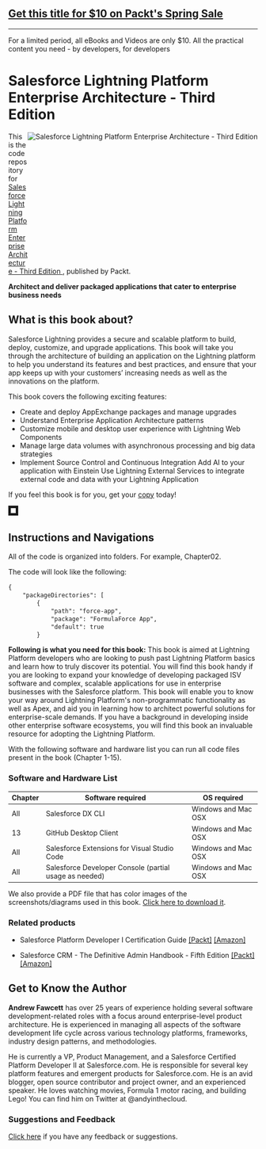 ## [Get this title for $10 on Packt's Spring Sale](https://www.packt.com/B13285?utm_source=github&utm_medium=packt-github-repo&utm_campaign=spring_10_dollar_2022)
-----
For a limited period, all eBooks and Videos are only $10. All the practical content you need \- by developers, for developers

# Salesforce Lightning Platform Enterprise Architecture - Third Edition 

<a href="https://www.packtpub.com/programming/lightning-platform-enterprise-architecture-third-edition?utm_source=github&utm_medium=repository&utm_campaign=9781789956719"><img src="" alt="Salesforce Lightning Platform Enterprise Architecture - Third Edition " height="256px" align="right"></a>

This is the code repository for [Salesforce Lightning Platform Enterprise Architecture - Third Edition ](https://www.packtpub.com/programming/lightning-platform-enterprise-architecture-third-edition?utm_source=github&utm_medium=repository&utm_campaign=9781789956719), published by Packt.

**Architect and deliver packaged applications that cater to enterprise business needs**

## What is this book about?
Salesforce Lightning provides a secure and scalable platform to build, deploy, customize, and upgrade applications. This book will take you through the architecture of building an application on the Lightning platform to help you understand its features and best practices, and ensure that your app keeps up with your customers’ increasing needs as well as the innovations on the platform.


This book covers the following exciting features:
* Create and deploy AppExchange packages and manage upgrades 
* Understand Enterprise Application Architecture patterns 
* Customize mobile and desktop user experience with Lightning Web Components 
* Manage large data volumes with asynchronous processing and big data strategies 
* Implement Source Control and Continuous Integration 
Add AI to your application with Einstein 
Use Lightning External Services to integrate external code and data with your Lightning Application

If you feel this book is for you, get your [copy](https://www.amazon.com/dp/1789956714) today!

<a href="https://www.packtpub.com/?utm_source=github&utm_medium=banner&utm_campaign=GitHubBanner"><img src="https://raw.githubusercontent.com/PacktPublishing/GitHub/master/GitHub.png" 
alt="https://www.packtpub.com/" border="5" /></a>

## Instructions and Navigations
All of the code is organized into folders. For example, Chapter02.

The code will look like the following:
```
{
    "packageDirectories": [
        {
            "path": "force-app",
            "package": "FormulaForce App",
            "default": true
        }
```

**Following is what you need for this book:**
This book is aimed at Lightning Platform developers who are looking to push past Lightning Platform basics and learn how to truly discover its potential. You will find this book handy if you are looking to expand your knowledge of developing packaged ISV software and complex, scalable applications for use in enterprise businesses with the Salesforce platform. This book will enable you to know your way around Lightning Platform's non-programmatic functionality as well as Apex, and aid you in learning how to architect powerful solutions for enterprise-scale demands. If you have a background in developing inside other enterprise software ecosystems, you will find this book an invaluable resource for adopting the Lightning Platform.

With the following software and hardware list you can run all code files present in the book (Chapter 1-15).
### Software and Hardware List
| Chapter | Software required | OS required |
| -------- | ------------------------------------ | ----------------------------------- |
| All | Salesforce DX CLI | Windows and Mac OSX |
| 13 | GitHub Desktop Client  | Windows and Mac OSX |
| All | Salesforce Extensions for Visual Studio Code | Windows and Mac OSX |
| All | Salesforce Developer Console (partial usage as needed) | Windows and Mac OSX |

We also provide a PDF file that has color images of the screenshots/diagrams used in this book. [Click here to download it](https://static.packt-cdn.com/downloads/9781789956719_ColorImages.pdf).

### Related products
* Salesforce Platform Developer I Certification Guide [[Packt]](https://www.packtpub.com/business/salesforce-platform-developer-i-certification-guide?utm_source=github&utm_medium=repository&utm_campaign=9781789802078) [[Amazon]](https://www.amazon.com/dp/B07SBP54MV)

* Salesforce CRM - The Definitive Admin Handbook - Fifth Edition  [[Packt]](https://www.packtpub.com/business/salesforce-crm-definitive-admin-handbook-fifth-edition?utm_source=github&utm_medium=repository&utm_campaign=9781789619782) [[Amazon]](https://www.amazon.com/dp/1789619785)

## Get to Know the Author
**Andrew Fawcett**
has over 25 years of experience holding several software development-related roles with a focus around enterprise-level product architecture. He is experienced in managing all aspects of the software development life cycle across various technology platforms, frameworks, industry design patterns, and methodologies.

He is currently a VP, Product Management, and a Salesforce Certified Platform Developer II at Salesforce.com. He is responsible for several key platform features and emergent products for Salesforce.com. He is an avid blogger, open source contributor and project owner, and an experienced speaker. He loves watching movies, Formula 1 motor racing, and building Lego! You can find him on Twitter at @andyinthecloud.

### Suggestions and Feedback
[Click here](https://docs.google.com/forms/d/e/1FAIpQLSdy7dATC6QmEL81FIUuymZ0Wy9vH1jHkvpY57OiMeKGqib_Ow/viewform) if you have any feedback or suggestions.
